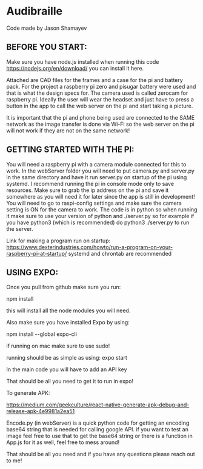 # Audibraille

Code made by Jason Shamayev

## BEFORE YOU START:

Make sure you have node.js installed when running this code https://nodejs.org/en/download/ you can install it here.

Attached are CAD files for the frames and a case for the pi and battery pack. For the project a raspberry pi zero and pisugar battery were used and that is what the design specs for. The camera used is called zerocam for raspberry pi. Ideally the user will wear the headset and just have to press a button in the app to call the web server on the pi and start taking a picture.

It is important that the pi and phone being used are connected to the SAME network as the image transfer is done via Wi-Fi so the web server on the pi will not work if they are not on the same network!

## GETTING STARTED WITH THE PI:

You will need a raspberry pi with a camera module connected for this to work. In the webServer folder you will need to put camera.py and server.py in the same directory and have it run server.py on startup of the pi using systemd. I recommend running the pi in console mode only to save resources. Make sure to grab the ip address on the pi and save it somewhere as you will need it for later since the app is still in development! You will need to go to raspi-config settings and make sure the camera setting is ON for the camera to work. The code is in python so when running it make sure to use your version of python and ./server.py so for example if you have python3 (which is recommended) do python3 ./server.py to run the server.

Link for making a program run on startup: https://www.dexterindustries.com/howto/run-a-program-on-your-raspberry-pi-at-startup/
systemd and chrontab are recommended

## USING EXPO:

Once you pull from github make sure you run:

npm install

this will install all the node modules you will need.

Also make sure you have installed Expo by using:

npm install --global expo-cli

if running on mac make sure to use sudo!

running should be as simple as using:
expo start

In the main code you will have to add an API key

That should be all you need to get it to run in expo!

To generate APK:

https://medium.com/geekculture/react-native-generate-apk-debug-and-release-apk-4e9981a2ea51

Encode.py (in webServer) is a quick python code for getting an encoding base64 string that is needed for calling google API. if you want to test an image feel free to use that to get the base64 string or there is a function in App.js for it as well, feel free to mess around!

That should be all you need and if you have any questions please reach out to me!
